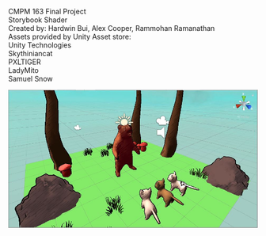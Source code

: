 CMPM 163 Final Project  
Storybook Shader  
Created by: Hardwin Bui, Alex Cooper, Rammohan Ramanathan  
Assets provided by Unity Asset store:  
Unity Technologies  
Skythiniancat  
PXLTIGER  
LadyMito  
Samuel Snow  
  
![](Example.JPG)